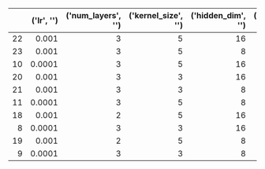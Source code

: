 |    |   ('lr', '') |   ('num_layers', '') |   ('kernel_size', '') |   ('hidden_dim', '') |   ('last_train_error', 'mean') |   ('last_train_error', 'std') |   ('last_val_error', 'mean') |   ('last_val_error', 'std') |   ('min_val_error', 'mean') |   ('min_val_error', 'std') |
|---:|-------------:|---------------------:|----------------------:|---------------------:|-------------------------------:|------------------------------:|-----------------------------:|----------------------------:|----------------------------:|---------------------------:|
| 22 |       0.001  |                    3 |                     5 |                   16 |                        1.15833 |                      0.043589 |                      1.17333 |                   0.0152753 |                     1.14333 |                  0.0450925 |
| 23 |       0.001  |                    3 |                     5 |                    8 |                        2.18611 |                      0.106175 |                      1.87667 |                   0.193993  |                     1.87667 |                  0.193993  |
| 10 |       0.0001 |                    3 |                     5 |                   16 |                        3.87111 |                      0.037056 |                      3.18333 |                   0.0404145 |                     3.18333 |                  0.0404145 |
| 20 |       0.001  |                    3 |                     3 |                   16 |                        3.55722 |                      0.118243 |                      3.33667 |                   0.119304  |                     3.27    |                  0.155242  |
| 21 |       0.001  |                    3 |                     3 |                    8 |                        6.48778 |                      0.329584 |                      5.61    |                   0.321403  |                     5.54    |                  0.363731  |
| 11 |       0.0001 |                    3 |                     5 |                    8 |                        8.80333 |                      0.356452 |                      7.7     |                   0.155242  |                     7.69667 |                  0.150111  |
| 18 |       0.001  |                    2 |                     5 |                   16 |                       14.9283  |                      0.777069 |                     13.8     |                   0.641561  |                    13.8     |                  0.641561  |
|  8 |       0.0001 |                    3 |                     3 |                   16 |                       16.2689  |                      1.35493  |                     14.6033  |                   1.539     |                    14.6033  |                  1.539     |
| 19 |       0.001  |                    2 |                     5 |                    8 |                       19.8439  |                      0.517763 |                     18.4667  |                   0.488399  |                    18.3333  |                  0.714516  |
|  9 |       0.0001 |                    3 |                     3 |                    8 |                       36.3606  |                      0.481913 |                     34.7133  |                   0.275015  |                    34.7133  |                  0.275015  |